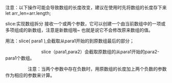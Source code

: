 注意：以下操作可能会导致数组的长度改变，建议在使用时先将数组的长度存下来
let arr_len=arr.length;

slice:实现数组拆分
接收一个或两个参数，它可以创建一个由当前数组中的一项或多项组成的新数组，注意是新数组哦~ 也就是说它不会修改原来数组的值。

用法：slice( para1 ),会截取从para1开始的到原数组最后的部分；

　　　　　　　　slice（para1,para2）会截取原数组的从para1开始的para2-para1个数组。 

　　　　　注意：当两个参数中存在负数时，用原数组的长度加上两个负数的参数作为相应的参数来计算。
     
  

             
